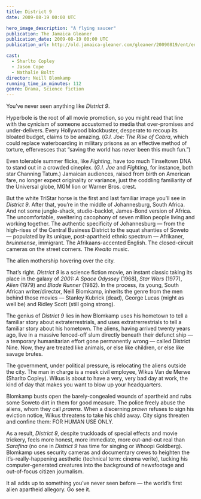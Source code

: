 ```yaml
---
title: District 9
date: 2009-08-19 00:00 UTC

hero_image_description: "A flying saucer"
publication: The Jamaica Gleaner
publication_date: 2009-08-19 00:00 UTC
publication_url: http://old.jamaica-gleaner.com/gleaner/20090819/ent/ent3.html

cast:
  - Sharlto Copley
  - Jason Cope
  - Nathalie Boltt
director: Neill Blomkamp
running_time_in_minutes: 112
genre: Drama, Science fiction
---
```


You’ve never seen anything like _District 9_.

Hyperbole is the root of all movie promotion, so you might read that line with
the cynicism of someone accustomed to media that over-promises and
under-delivers. Every Hollywood blockbuster, desperate to recoup its bloated
budget, claims to be amazing. (_G.I. Joe: The Rise of Cobra_, which could
replace waterboarding in military prisons as an effective method of torture,
effervesces that “saving the world has never been this much fun.”)

Even tolerable summer flicks, like _Fighting_, have too much Tinseltown DNA to
stand out in a crowded cineplex. (_G.I. Joe_ and _Fighting_, for instance, both
star Channing Tatum.) Jamaican audiences, raised from birth on American fare, no
longer expect originality or variance, just the coddling familiarity of the
Universal globe, MGM lion or Warner Bros. crest.

But the white TriStar horse is the first and last familiar image you’ll see in
_District 9_. After that, you’re in the middle of Johannesburg, South Africa.
And not some jungle-shack, studio-backlot, James-Bond version of Africa. The
uncomfortable, sweltering cacophony of seven million people living and working
together. The authentic specificity of Johannesburg — from the high-rises of the
Central Business District to the squat shanties of Soweto — populated by its
unique, post-apartheid ethnic spectrum — Afrikaner, _bruinmense_, immigrant. The
Afrikaans-accented English. The closed-circuit cameras on the street corners.
The _Kwaito_ music.

The alien mothership hovering over the city.

That’s right. _District 9_ is a science fiction movie, an instant classic taking
its place in the galaxy of _2001: A Space Odyssey_ (1968), _Star Wars_ (1977),
_Alien_ (1979) and _Blade Runner_ (1982). In the process, its young, South
African writer/director, Neill Blomkamp, inherits the genre from the men behind
those movies — Stanley Kubrick (dead), George Lucas (might as well be) and
Ridley Scott (still going strong).

The genius of _District 9_ lies in how Blomkamp uses his hometown to tell a
familiar story about extraterrestrials, and uses extratrerrestrials to tell a
familiar story about his hometown. The aliens, having arrived twenty years ago,
live in a massive fenced-off slum directly beneath their defunct ship — a
temporary humanitarian effort gone permanently wrong — called District Nine.
Now, they are treated like animals, or else like children, or else like savage
brutes.

The government, under political pressure, is relocating the aliens outside the
city. The man in charge is a meek civil employee, Wikus Van de Merwe (Sharlto
Copley). Wikus is about to have a very, very bad day at work, the kind of day
that makes you want to blow up your headquarters.

Blomkamp busts open the barely-congealed wounds of apartheid and rubs some
Soweto dirt in them for good measure. The police freely abuse the aliens, whom
they call _prawns_. When a discerning _prawn_ refuses to sign his eviction
notice, Wikus threatens to take his child away. City signs threaten and confine
them: FOR HUMAN USE ONLY.

As a result, _District 9_, despite truckloads of special effects and movie
trickery, feels more honest, more immediate, more out-and-out real than
_Sarafina_ (no one in _District 9_ has time for singing or Whoopi Goldberg).
Blomkamp uses security cameras and documentary crews to heighten the
it’s-really-happening aesthetic (technical term: cinema verite), tucking his
computer-generated creatures into the background of newsfootage and out-of-focus
citizen journalism.

It all adds up to something you’ve never seen before — the world’s first alien
apartheid allegory. Go see it.
